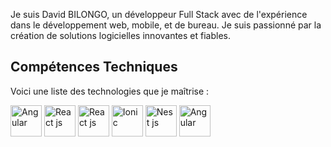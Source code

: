 Je suis David BILONGO, un développeur Full Stack avec de l'expérience dans le développement web, mobile, et de bureau. Je suis passionné par la création de solutions logicielles innovantes et fiables.

## Compétences Techniques
Voici une liste des technologies que je maîtrise :
<div>
  <img src="https://angular.io/assets/images/logos/angular/angular.png" alt="Angular" width="50" height="50">
   <img src="https://upload.wikimedia.org/wikipedia/commons/a/a7/React-icon.svg" alt="React js" width="50" height="50">
   <img src="https://upload.wikimedia.org/wikipedia/commons/a/a7/React-icon.svg" alt="React js" width="50" height="50">
   <img src="https://static-00.iconduck.com/assets.00/ionic-icon-2048x2048-5z7cejbj.png" alt="Ionic" width="50" height="50">
   <img src="[https://angular.io/assets/images/logos/angular/angular.png](https://static-00.iconduck.com/assets.00/nestjs-icon-512x510-9nvpcyc3.png)" alt="Nest js" width="50" height="50">
   <img src="https://angular.io/assets/images/logos/angular/angular.png" alt="Angular" width="50" height="50">
</div>

